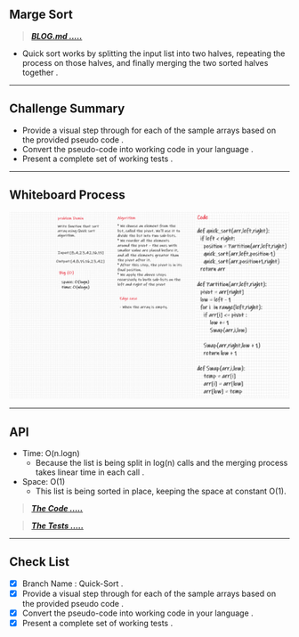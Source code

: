 ## Marge Sort

> ***[BLOG.md .....](/python/code_challenges/quick_sort/BLOG.md)***


- Quick sort works by splitting the input list into two halves, repeating the process on those halves, and finally merging the two sorted halves together .

---
## Challenge Summary

- Provide a visual step through for each of the sample arrays based on the provided pseudo code .
- Convert the pseudo-code into working code in your language .
- Present a complete set of working tests .

---
## Whiteboard Process
![Quick Sort](./assest/challenge28.png)

---
## API

- Time: O(n.logn)
  - Because the list is being split in log(n) calls and the merging process takes linear time in each call .
- Space: O(1)
  - This list is being sorted in place, keeping the space at constant O(1).


> ***[The Code .....](/python/code_challenges/quick_sort/quick_sort/quick.py)***

> ***[The Tests .....](/python/code_challenges/quick_sort/tests/test_quick_sort.py)***

---
## Check List

- [x] Branch Name : Quick-Sort .
- [x] Provide a visual step through for each of the sample arrays based on the provided pseudo code .
- [x] Convert the pseudo-code into working code in your language .
- [x] Present a complete set of working tests .
